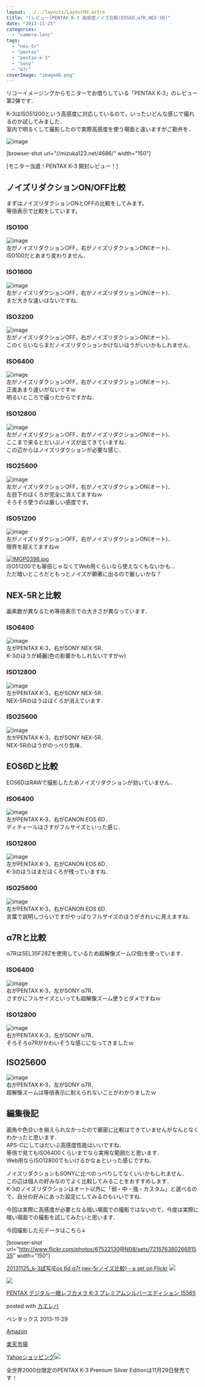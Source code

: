 ```yaml
---
layout: ../../layouts/LayoutMd.astro
title: "[レビュー]PENTAX K-3 高感度ノイズ比較(EOS6D,α7R,NEX-5R)"
date: "2013-11-25"
categories: 
  - "camera-lens"
tags: 
  - "nex-5r"
  - "pentax"
  - "pentax-k-3"
  - "sony"
  - "α7r"
coverImage: "image46.png"
---
```


リコーイメージングからモニターでお借りしている「PENTAX K-3」のレビュー第2弾です．

K-3はISO51200という高感度に対応しているので，いったいどんな感じで撮れるのか試してみました．  
室内で明るくして撮影したので実際高感度を使う場面と違いますがご勘弁を．

![image](/archive/images/image46.png "image")

\[browser-shot url="//mizuka123.net/4686/" width="150"\]

[モニター当選！PENTAX K-3 開封レビュー！]

## ノイズリダクションON/OFF比較

まずはノイズリダクションONとOFFの比較をしてみます。  
等倍表示で比較をしています。

### ISO100

![image](/archive/images/image29.png "image")   
左がノイズリダクションOFF，右がノイズリダクションON(オート)．  
ISO100だとあまり変わりません．

### ISO1600

![image](/archive/images/image30.png "image")   
左がノイズリダクションOFF，右がノイズリダクションON(オート)．  
まだ大きな違いはないですね．

### ISO3200

![image](/archive/images/image31.png "image")   
左がノイズリダクションOFF，右がノイズリダクションON(オート)．  
このくらいならまだノイズリダクションかけないほうがいいかもしれません．

### ISO6400

![image](/archive/images/image32.png "image")  
左がノイズリダクションOFF，右がノイズリダクションON(オート)．  
正直あまり違いがないですｗ  
明るいところで撮ったからですかね．

### ISO12800

![image](/archive/images/image33.png "image")   
左がノイズリダクションOFF，右がノイズリダクションON(オート)．  
ここまで来るとだいぶノイズが出てきていますね．  
この辺からはノイズリダクションが必要な感じ．

### ISO25600

![image](/archive/images/image34.png "image")  
左がノイズリダクションOFF，右がノイズリダクションON(オート)．  
左目下のほくろが完全に消えてますねｗ  
そろそろ使うのは厳しい感度です。

### ISO51200

![image](/archive/images/image35.png "image")   
左がノイズリダクションOFF，右がノイズリダクションON(オート)．  
限界を超えてますねｗ

[![IMGP0398.jpg](/archive/images/11040774146_e0ccedfff2_b.jpg)](http://www.flickr.com/photos/67522130@N08/11040774146/ "IMGP0398.jpg")  
ISO51200でも等倍じゃなくてWeb用くらいなら使えなくもないかも…  
ただ暗いところだともっとノイズが顕著に出るので厳しいかな？

## NEX-5Rと比較

画素数が異なるため等倍表示での大きさが異なっています．

### ISO6400

![image](/archive/images/image36.png "image")  
左がPENTAX K-3，右がSONY NEX-5R．  
K-3のほうが綺麗(色の影響かもしれないですがｗ)

### ISO12800

![image](/archive/images/image37.png "image")   
左がPENTAX K-3，右がSONY NEX-5R．  
NEX-5Rのほうはほくろが消えています．

### ISO25600

![image](/archive/images/image38.png "image")   
左がPENTAX K-3，右がSONY NEX-5R．  
NEX-5Rのほうがのっぺり気味．

## EOS6Dと比較

EOS6DはRAWで撮影したためノイズリダクションが効いていません．

### ISO6400

![image](/archive/images/image39.png "image")  
左がPENTAX K-3，右がCANON EOS 6D．  
ディティールはさすがフルサイズといった感じ．

### ISO12800

![image](/archive/images/image40.png "image")   
左がPENTAX K-3，右がCANON EOS 6D．  
K-3のほうはまだほくろが残っていますね．

### ISO25600

![image](/archive/images/image41.png "image")   
左がPENTAX K-3，右がCANON EOS 6D．  
言葉で説明しづらいですがやっぱりフルサイズのほうがきれいに見えますね．

## α7Rと比較

α7RはSEL35F28Zを使用しているため超解像ズーム(2倍)を使っています．

### ISO6400

![image](/archive/images/image42.png "image")  
右がPENTAX K-3，左がSONY α7R．  
さすがにフルサイズといっても超解像ズーム使うとダメですねｗ

### ISO12800

![image](/archive/images/image43.png "image")   
右がPENTAX K-3，左がSONY α7R．  
そろそろα7Rがかわいそうな感じになってきましたｗ

## ISO25600

![image](/archive/images/image44.png "image")  
右がPENTAX K-3，左がSONY α7R．  
超解像ズームは等倍表示に耐えられないことがわかりましたｗ

## 編集後記

画角や色合いを揃えられなかったので厳密に比較はできていませんがなんとなくわかったと思います．  
APS-Cにしてはだいぶ高感度性能はいいですね．  
等倍で見てもISO6400くらいまでなら実用な範囲だと思います．  
Web用ならISO12800でもいけるかなぁといった感じですね．

ノイズリダクションもSONYに比べのっぺりしてなくいいかもしれません．  
この辺は個人の好みなのでよく比較してみることをおすすめします．  
K-3のノイズリダクションはオート以外に「弱・中・強・カスタム」と選べるので，自分の好みにあった設定にしてみるのもいいですね．

今回は実際に高感度が必要となる暗い場面での撮影ではないので，今度は実際に暗い場面での撮影を試してみたいと思います．

今回撮影した元データはこちら↓

\[browser-shot url="http://www.flickr.com/photos/67522130@N08/sets/72157638026691535" width="150"\]

[20131125\_k-3試写(Eos 6d,α7r,nex-5rノイズ比較) - a set on Flickr](http://www.flickr.com/photos/67522130@N08/sets/72157638026691535) [![](http://b.hatena.ne.jp/entry/image/http://www.flickr.com/photos/67522130@N08/sets/72157638026691535)](http://b.hatena.ne.jp/entry/http://www.flickr.com/photos/67522130@N08/sets/72157638026691535)

[![](/archive/images/619qVEcVjBL._SL160_.jpg)](https://www.amazon.co.jp/exec/obidos/ASIN/B00FP6BBHU/mizuka123-22/ref=nosim/)

[PENTAX デジタル一眼レフカメラ K-3 プレミアムシルバーエディション 15565](https://www.amazon.co.jp/exec/obidos/ASIN/B00FP6BBHU/mizuka123-22/ref=nosim/)

posted with [カエレバ](http://kaereba.com)

ペンタックス 2013-11-29

[Amazon](http://www.amazon.co.jp/gp/search?keywords=K-3%20%83%8D%81%5B%83p%83X%83Z%83%8C%83N%83%5E&__mk_ja_JP=%83J%83%5E%83J%83i&tag=mizuka123-22 "アマゾン")

[楽天市場](http://hb.afl.rakuten.co.jp/hgc/032b53ee.4b34c5ee.0f4a541e.f440145e/?pc=http%3A%2F%2Fsearch.rakuten.co.jp%2Fsearch%2Fmall%2FK-3%2520%25E3%2583%25AD%25E3%2583%25BC%25E3%2583%2591%25E3%2582%25B9%25E3%2582%25BB%25E3%2583%25AC%25E3%2582%25AF%25E3%2582%25BF%2F-%2Ff.1-p.1-s.1-sf.0-st.A-v.2%3Fx%3D0%26scid%3Daf_ich_link_urltxt%26m%3Dhttp%3A%2F%2Fm.rakuten.co.jp%2F "楽天市場")

[Yahooショッピング![](//ad.jp.ap.valuecommerce.com/servlet/gifbanner?sid=3066752&pid=881990642)](//ck.jp.ap.valuecommerce.com/servlet/referral?sid=3066752&pid=881990642&vc_url=http%3A%2F%2Fshopping.search.yahoo.co.jp%2Fsearch%3FuIv%3Don%26ei%3DUTF-8%26tab_ex%3Dcommerce%26slider%3D0%26va%3DK-3%2520%25E3%2583%25AD%25E3%2583%25BC%25E3%2583%2591%25E3%2582%25B9%25E3%2582%25BB%25E3%2583%25AC%25E3%2582%25AF%25E3%2582%25BF "Yahooショッピング")

全世界2000台限定のPENTAX K-3 Premium Silver Editionは11月29日発売です！
